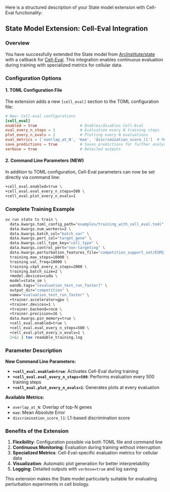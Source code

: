 Here is a structured description of your State model extension with Cell-Eval functionality:

## State Model Extension: Cell-Eval Integration

### Overview
You have successfully extended the State model from [ArcInstitute/state](https://github.com/ArcInstitute/state) with a callback for [Cell-Eval](https://github.com/ArcInstitute/cell-eval). This integration enables continuous evaluation during training with specialized metrics for cellular data.

### Configuration Options

#### 1. TOML Configuration File

The extension adds a new `[cell_eval]` section to the TOML configuration file:

```toml
# New: Cell-eval configurations
[cell_eval]
enabled = true                   # Enables/disables Cell-Eval
eval_every_n_steps = 1           # Evaluation every N training steps
plot_every_n_evals = 1           # Plotting every N evaluations
eval_metrics = ['overlap_at_N', 'mae', 'discrimination_score_l1']  # Metrics to use
save_predictions = true          # Saves predictions for further analysis
verbose = true                   # Detailed outputs
```

#### 2. Command Line Parameters (NEW)

In addition to TOML configuration, Cell-Eval parameters can now be set directly via command line:

```bash
+cell_eval.enabled=true \
+cell_eval.eval_every_n_steps=500 \
+cell_eval.plot_every_n_evals=1
```

### Complete Training Example

```bash
uv run state tx train \
  data.kwargs.toml_config_path="examples/training_with_cell_eval.toml" \
  data.kwargs.num_workers=2 \
  data.kwargs.batch_col="batch_var" \
  data.kwargs.pert_col="target_gene" \
  data.kwargs.cell_type_key="cell_type" \
  data.kwargs.control_pert="non-targeting" \
  data.kwargs.perturbation_features_file="competition_support_set/ESM2_pert_features.pt" \
  training.max_steps=10000 \
  training.val_freq=10000 \
  training.ckpt_every_n_steps=2000 \
  training.batch_size=2 \
  +model.devices=cuda \
  model=state_sm \
  wandb.tags="[evaluation_test_run_faster]" \
  output_dir="competition" \
  name="evaluation_test_run_faster" \
  +trainer.accelerator=gpu \
  +trainer.devices=1 \
  +trainer.backend=rocm \
  +trainer.precision=16 \
  data.kwargs.pin_memory=true \
  +cell_eval.enabled=true \
  +cell_eval.eval_every_n_steps=500 \
  +cell_eval.plot_every_n_evals=1 \
  2>&1 | tee readable_training.log
```

### Parameter Description

**New Command Line Parameters:**
- **`+cell_eval.enabled=true`**: Activates Cell-Eval during training
- **`+cell_eval.eval_every_n_steps=500`**: Performs evaluation every 500 training steps
- **`+cell_eval.plot_every_n_evals=1`**: Generates plots at every evaluation

**Available Metrics:**
- `overlap_at_N`: Overlap of top-N genes
- `mae`: Mean Absolute Error
- `discrimination_score_l1`: L1-based discrimination score

### Benefits of the Extension

1. **Flexibility**: Configuration possible via both TOML file and command line
2. **Continuous Monitoring**: Evaluation during training without interruption
3. **Specialized Metrics**: Cell-Eval-specific evaluation metrics for cellular data
4. **Visualization**: Automatic plot generation for better interpretability
5. **Logging**: Detailed outputs with `verbose=true` and log saving

This extension makes the State model particularly suitable for evaluating perturbation experiments in cell biology.